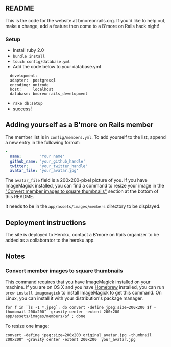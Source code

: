 ## README


This is the code for the website at bmoreonrails.org. If you'd like to help out, make a change, add a feature then come to a B'more on Rails hack night!

### Setup

* Install ruby 2.0
* `bundle install`
* `touch config/database.yml`
* Add the code below to your database.yml
```
  development:
  adapter:  postgresql
  encoding: unicode
  host:     localhost
  database: bmoreonrails_development
```
* `rake db:setup`
* success!

## Adding yourself as a B'more on Rails member

The member list is in `config/members.yml`. To add yourself to the list, append a new entry in the following format:

```yaml
-
  name:        'Your name'
  github_name: 'your_github_handle'
  twitter:     'your_twitter_handle'
  avatar_file: 'your_avatar.jpg'
```

The `avatar_file` field is a 200x200-pixel picture of you. If you have ImageMagick installed, you can find a command to resize your image in the ["Convert member images to square thumbnails"](https://github.com/bmoreonrails/bmoreonrails.org#convert-member-images-to-square-thumbnails) section at the bottom of this README.

It needs to be in the `app/assets/images/members` directory to be displayed.

## Deployment instructions

The site is deployed to Heroku, contact a B'more on Rails organizer to be added as a collaborator to the heroku app.

## Notes

### Convert member images to square thumbnails

This command requires that you have ImageMagick installed on your machine. If you are on OS X and you have [Homebrew](http://brew.sh) installed, you can run `brew install imagemagick` to install ImageMagick to get this command. On Linux, you can install it with your distribution's package manager.

    for f in `ls -1 *.jpeg`; do convert -define jpeg:size=200x200 $f -thumbnail 200x200^ -gravity center -extent 200x200 app/assets/images/members/$f ; done

To resize one image:

    convert -define jpeg:size=200x200 original_avatar.jpg -thumbnail 200x200^ -gravity center -extent 200x200  your_avatar.jpg
